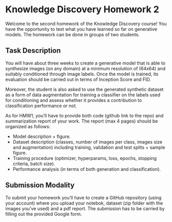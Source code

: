 # Knowledge Discovery Homework 2
Welcome to the second homework of the Knowledge Discovery course! You have the opportunity to test what you have learned so far on generative models. 
The homework can be done in groups of two students.
## Task Description

You will have about three weeks to create a generative model that is able to synthesize images (on any domain) at a minimum resolution of (64x64) and suitably conditioned through image labels. Once the model is trained, its evaluation should be carried out in terms of Inception Score and FID. 

Moreover, the student is also asked to use the generated synthetic dataset as a form of data augmentation for training a classifier on the labels used for conditioning and assess whether it provides a contribution to classification performance or not. 

As for HMW1, you’ll have to provide both code (github link to the repo) and summarization report of your work.
The report (max 4 pages) should be organized as follows:
-	Model description + figure.
-	Dataset description (classes, number of images per class, images size and augmentation) including training, validation and test splits + sample figure.
-	Training procedure (optimizer, hyperparams, loss, epochs, stopping criteria, batch size).
-	Performance analysis (in terms of both generation and classification). 

## Submission Modality

To submit your homework you’ll have to create a GitHub repository (using your account) where you upload your notebok, dataset (zip folder with the images you’ve used) and a pdf report. The submission has to be carried by filling out the provided Google form.
